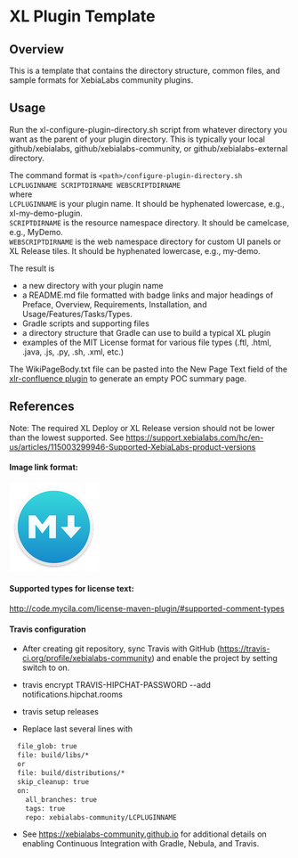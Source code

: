 # XL Plugin Template

## Overview

This is a template that contains the directory structure, common files, and sample formats for XebiaLabs community plugins.

## Usage

Run the xl-configure-plugin-directory.sh script from whatever directory you want as the parent of your plugin directory.  This is typically your local github/xebialabs, github/xebialabs-community, or github/xebialabs-external directory.

The command format is `<path>/configure-plugin-directory.sh LCPLUGINNAME SCRIPTDIRNAME WEBSCRIPTDIRNAME`  
where  
`LCPLUGINNAME` is your plugin name.  It should be hyphenated lowercase, e.g., xl-my-demo-plugin.  
`SCRIPTDIRNAME` is the resource namespace directory.  It should be camelcase, e.g., MyDemo.  
`WEBSCRIPTDIRNAME` is the web namespace directory for custom UI panels or XL Release tiles.  It should be hyphenated lowercase, e.g., my-demo.

The result is

* a new directory with your plugin name
* a README.md file formatted with badge links and major headings of Preface, Overview, Requirements, Installation, and Usage/Features/Tasks/Types.
* Gradle scripts and supporting files
* a directory structure that Gradle can use to build a typical XL plugin
* examples of the MIT License format for various file types (.ftl, .html, .java, .js, .py, .sh, .xml, etc.)

The WikiPageBody.txt file can be pasted into the New Page Text field of the [xlr-confluence plugin](https://github.com/xebialabs-community/xlr-confluence-plugin) to generate an empty POC summary page.

## References

Note:  The required XL Deploy or XL Release version should not be lower than the lowest supported.  See https://support.xebialabs.com/hc/en-us/articles/115003299946-Supported-XebiaLabs-product-versions

#### Image link format:

![screenshot of <image description>](images/macdown-logo-160.png)

#### Supported types for license text:

<http://code.mycila.com/license-maven-plugin/#supported-comment-types>

#### Travis configuration

* After creating git repository, sync Travis with GitHub (https://travis-ci.org/profile/xebialabs-community) and enable the project by setting switch to on.

* travis encrypt TRAVIS-HIPCHAT-PASSWORD --add  notifications.hipchat.rooms

* travis setup releases

* Replace last several lines with  

```
  file_glob: true
  file: build/libs/*
  or
  file: build/distributions/*
  skip_cleanup: true
  on:
    all_branches: true
    tags: true
    repo: xebialabs-community/LCPLUGINNAME
```
* See https://xebialabs-community.github.io for additional details on enabling Continuous Integration with Gradle, Nebula, and Travis.